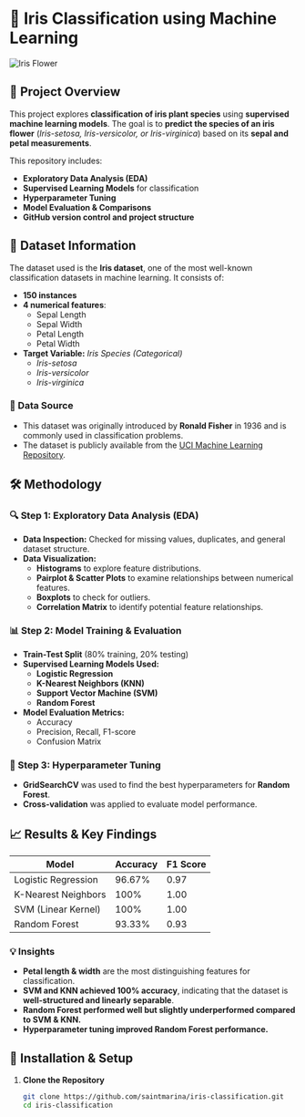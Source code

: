 # 🌸 Iris Classification using Machine Learning
![Iris Flower](https://upload.wikimedia.org/wikipedia/commons/thumb/4/41/Iris_versicolor_3.jpg/320px-Iris_versicolor_3.jpg)

## 📌 Project Overview
This project explores **classification of iris plant species** using **supervised machine learning models**. The goal is to **predict the species of an iris flower** (*Iris-setosa, Iris-versicolor, or Iris-virginica*) based on its **sepal and petal measurements**.

This repository includes:
- **Exploratory Data Analysis (EDA)**
- **Supervised Learning Models** for classification
- **Hyperparameter Tuning**
- **Model Evaluation & Comparisons**
- **GitHub version control and project structure**

## 📂 Dataset Information
The dataset used is the **Iris dataset**, one of the most well-known classification datasets in machine learning. It consists of:
- **150 instances**
- **4 numerical features**:
  - Sepal Length
  - Sepal Width
  - Petal Length
  - Petal Width
- **Target Variable:** *Iris Species (Categorical)*
  - *Iris-setosa*
  - *Iris-versicolor*
  - *Iris-virginica*

### 📝 Data Source
- This dataset was originally introduced by **Ronald Fisher** in 1936 and is commonly used in classification problems.
- The dataset is publicly available from the [UCI Machine Learning Repository](https://archive.ics.uci.edu/ml/datasets/iris).

## 🛠 Methodology
### 🔍 Step 1: Exploratory Data Analysis (EDA)
- **Data Inspection:** Checked for missing values, duplicates, and general dataset structure.
- **Data Visualization:** 
  - **Histograms** to explore feature distributions.
  - **Pairplot & Scatter Plots** to examine relationships between numerical features.
  - **Boxplots** to check for outliers.
  - **Correlation Matrix** to identify potential feature relationships.

### 📊 Step 2: Model Training & Evaluation
- **Train-Test Split** (80% training, 20% testing)
- **Supervised Learning Models Used:**
  - **Logistic Regression**
  - **K-Nearest Neighbors (KNN)**
  - **Support Vector Machine (SVM)**
  - **Random Forest**
- **Model Evaluation Metrics:**
  - Accuracy
  - Precision, Recall, F1-score
  - Confusion Matrix

### 🔧 Step 3: Hyperparameter Tuning
- **GridSearchCV** was used to find the best hyperparameters for **Random Forest**.
- **Cross-validation** was applied to evaluate model performance.

## 📈 Results & Key Findings
| Model                  | Accuracy | F1 Score |
|------------------------|---------|----------|
| Logistic Regression    | 96.67%  | 0.97     |
| K-Nearest Neighbors   | 100%    | 1.00     |
| SVM (Linear Kernel)    | 100%    | 1.00     |
| Random Forest         | 93.33%  | 0.93     |

### 💡 Insights
- **Petal length & width** are the most distinguishing features for classification.
- **SVM and KNN achieved 100% accuracy**, indicating that the dataset is **well-structured and linearly separable**.
- **Random Forest performed well but slightly underperformed compared to SVM & KNN.**
- **Hyperparameter tuning improved Random Forest performance.**

## 🚀 Installation & Setup
1. **Clone the Repository**
   ```bash
   git clone https://github.com/saintmarina/iris-classification.git
   cd iris-classification